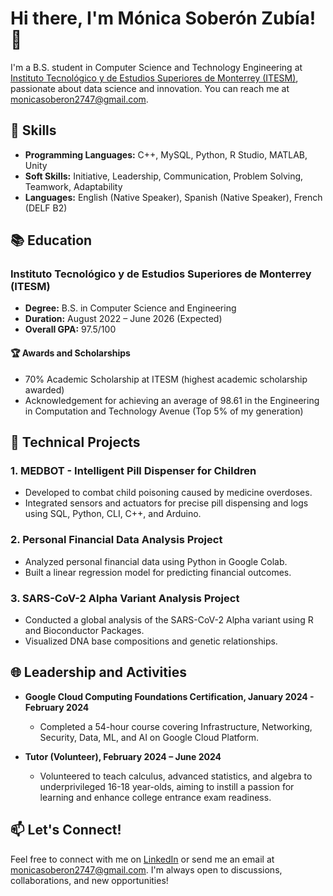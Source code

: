 # Hi there, I'm Mónica Soberón Zubía! 👋

I'm a B.S. student in Computer Science and Technology Engineering at [Instituto Tecnológico y de Estudios Superiores de Monterrey (ITESM)](https://www.itesm.mx/), passionate about data science and innovation. You can reach me at [monicasoberon2747@gmail.com](mailto:monicasoberon2747@gmail.com).

## 🔧 Skills

- **Programming Languages:** C++, MySQL, Python, R Studio, MATLAB, Unity
- **Soft Skills:** Initiative, Leadership, Communication, Problem Solving, Teamwork, Adaptability
- **Languages:** English (Native Speaker), Spanish (Native Speaker), French (DELF B2)

## 📚 Education

### Instituto Tecnológico y de Estudios Superiores de Monterrey (ITESM)
- **Degree:** B.S. in Computer Science and Engineering
- **Duration:** August 2022 – June 2026 (Expected)
- **Overall GPA:** 97.5/100

#### 🏆 Awards and Scholarships
- 70% Academic Scholarship at ITESM (highest academic scholarship awarded)
- Acknowledgement for achieving an average of 98.61 in the Engineering in Computation and Technology Avenue (Top 5% of my generation)

## 🚀 Technical Projects

### 1. MEDBOT - Intelligent Pill Dispenser for Children
- Developed to combat child poisoning caused by medicine overdoses.
- Integrated sensors and actuators for precise pill dispensing and logs using SQL, Python, CLI, C++, and Arduino.

### 2. Personal Financial Data Analysis Project
- Analyzed personal financial data using Python in Google Colab.
- Built a linear regression model for predicting financial outcomes.

### 3. SARS-CoV-2 Alpha Variant Analysis Project
- Conducted a global analysis of the SARS-CoV-2 Alpha variant using R and Bioconductor Packages.
- Visualized DNA base compositions and genetic relationships.

## 🌐 Leadership and Activities

- **Google Cloud Computing Foundations Certification, January 2024 - February 2024**
  - Completed a 54-hour course covering Infrastructure, Networking, Security, Data, ML, and AI on Google Cloud Platform.

- **Tutor (Volunteer), February 2024 – June 2024**
  - Volunteered to teach calculus, advanced statistics, and algebra to underprivileged 16-18 year-olds, aiming to instill a passion for learning and enhance college entrance exam readiness.

## 📫 Let's Connect!

Feel free to connect with me on [LinkedIn](https://linkedin.com/in/monica-soberon) or send me an email at [monicasoberon2747@gmail.com](mailto:monicasoberon2747@gmail.com). I'm always open to discussions, collaborations, and new opportunities!
